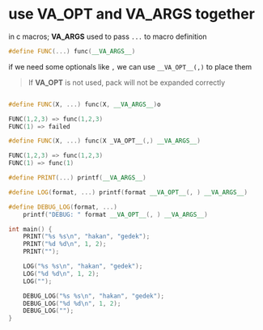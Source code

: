 # use VA_OPT and VA_ARGS together

in c macros; __VA_ARGS__ used to pass `...` to macro definition

```c++
#define FUNC(...) func(__VA_ARGS__)
```

if we need some optionals like `,` we can use `__VA_OPT__(,)` to place them

> If __VA_OPT__ is not used, pack will not be expanded correctly

```c++

#define FUNC(X, ...) func(X, __VA_ARGS__)o

FUNC(1,2,3) => func(1,2,3)
FUNC(1) => failed

#define FUNC(X, ...) func(X _VA_OPT__(,) __VA_ARGS__)

FUNC(1,2,3) => func(1,2,3)
FUNC(1) => func(1)

```

```c++
#define PRINT(...) printf(__VA_ARGS__)

#define LOG(format, ...) printf(format __VA_OPT__(, ) __VA_ARGS__)

#define DEBUG_LOG(format, ...)                                                 \
    printf("DEBUG: " format __VA_OPT__(, ) __VA_ARGS__)

int main() {
    PRINT("%s %s\n", "hakan", "gedek");
    PRINT("%d %d\n", 1, 2);
    PRINT("");

    LOG("%s %s\n", "hakan", "gedek");
    LOG("%d %d\n", 1, 2);
    LOG("");

    DEBUG_LOG("%s %s\n", "hakan", "gedek");
    DEBUG_LOG("%d %d\n", 1, 2);
    DEBUG_LOG("");
}

```